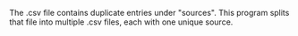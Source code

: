 The .csv file contains duplicate entries under "sources".
This program splits that file into multiple .csv files, each with one unique
source.
